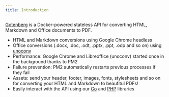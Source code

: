 ```yaml
---
title: Introduction
---
```


[Gotenberg](https://github.com/thecodingmachine/gotenberg/) is a Docker-powered stateless API for converting HTML, Markdown and Office documents to PDF.

* HTML and Markdown conversions using Google Chrome headless
* Office conversions (.docx, .doc, .odt, .pptx, .ppt, .odp and so on) using [unoconv](https://github.com/dagwieers/unoconv)
* Performance: Google Chrome and Libreoffice (unoconv) started once in the background thanks to PM2
* Failure prevention: PM2 automatically restarts previous processes if they fail
* Assets: send your header, footer, images, fonts, stylesheets and so on for converting your HTML and Markdown to beaufitul PDFs!
* Easily interact with the API using our [Go](https://github.com/thecodingmachine/gotenberg/pkg) and [PHP](https://github.com/thecodingmachine/gotenberg-php-client) libraries